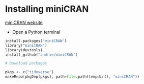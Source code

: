 # Installing miniCRAN

[miniCRAN website](https://github.com/andrie/miniCRAN)

- Open a Python terminal
```python
install.packages("miniCRAN")
library("miniCRAN")
library(devtools)
install_github("andrie/miniCRAN")

# Download packages

pkgs <- c("tidyverse")
makeRepo(pkgDep(pkgs), path=file.path(tempdir(), "miniCRAN"))
```



